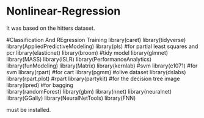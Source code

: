 # Nonlinear-Regression

It was based on the hitters dataset.



#Classification And REgression Training
library(caret)
library(tidyverse)
library(AppliedPredictiveModeling)
library(pls) #for partial least squares and pcr
library(elasticnet)
library(broom) #tidy model
library(glmnet)
library(MASS)
library(ISLR)
library(PerformanceAnalytics)
library(funModeling)
library(Matrix) 
library(kernlab) #svm
library(e1071) #for svm
library(rpart) #for cart
library(pgmm) #olive dataset 
library(dslabs)
library(rpart.plot) #rpart
library(partykit) #for the decision tree image 
library(ipred) #for bagging  
library(randomForest)
library(gbm)
library(nnet)
library(neuralnet)
library(GGally)
library(NeuralNetTools)
library(FNN)

must be installed.
